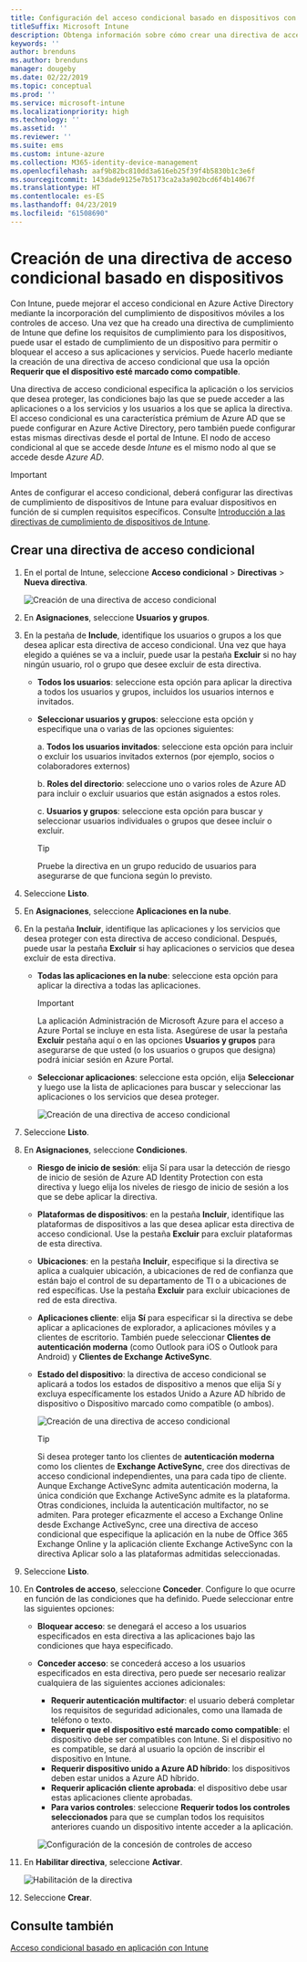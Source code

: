 ```yaml
---
title: Configuración del acceso condicional basado en dispositivos con Intune
titleSuffix: Microsoft Intune
description: Obtenga información sobre cómo crear una directiva de acceso condicional basado en dispositivos teniendo en cuenta el cumplimiento de dispositivos de Microsoft Intune y la administración de aplicaciones móviles.
keywords: ''
author: brenduns
ms.author: brenduns
manager: dougeby
ms.date: 02/22/2019
ms.topic: conceptual
ms.prod: ''
ms.service: microsoft-intune
ms.localizationpriority: high
ms.technology: ''
ms.assetid: ''
ms.reviewer: ''
ms.suite: ems
ms.custom: intune-azure
ms.collection: M365-identity-device-management
ms.openlocfilehash: aaf9b82bc810dd3a616eb25f39f4b5830b1c3e6f
ms.sourcegitcommit: 143dade9125e7b5173ca2a3a902bcd6f4b14067f
ms.translationtype: HT
ms.contentlocale: es-ES
ms.lasthandoff: 04/23/2019
ms.locfileid: "61508690"
---
```

# <a name="create-a-device-based-conditional-access-policy"></a>Creación de una directiva de acceso condicional basado en dispositivos

Con Intune, puede mejorar el acceso condicional en Azure Active Directory mediante la incorporación del cumplimiento de dispositivos móviles a los controles de acceso. Una vez que ha creado una directiva de cumplimiento de Intune que define los requisitos de cumplimiento para los dispositivos, puede usar el estado de cumplimiento de un dispositivo para permitir o bloquear el acceso a sus aplicaciones y servicios. Puede hacerlo mediante la creación de una directiva de acceso condicional que usa la opción **Requerir que el dispositivo esté marcado como compatible**.  

Una directiva de acceso condicional especifica la aplicación o los servicios que desea proteger, las condiciones bajo las que se puede acceder a las aplicaciones o a los servicios y los usuarios a los que se aplica la directiva. El acceso condicional es una característica prémium de Azure AD que se puede configurar en Azure Active Directory, pero también puede configurar estas mismas directivas desde el portal de Intune. El nodo de acceso condicional al que se accede desde *Intune* es el mismo nodo al que se accede desde *Azure AD*.  

> [!IMPORTANT]
> Antes de configurar el acceso condicional, deberá configurar las directivas de cumplimiento de dispositivos de Intune para evaluar dispositivos en función de si cumplen requisitos específicos. Consulte [Introducción a las directivas de cumplimiento de dispositivos de Intune](device-compliance-get-started.md).

## <a name="create-conditional-access-policy"></a>Crear una directiva de acceso condicional

1.  En el portal de Intune, seleccione **Acceso condicional** > **Directivas** > **Nueva directiva**.
   
    ![Creación de una directiva de acceso condicional](media/create-conditional-access-intune/create-ca.png)
 
2.  En **Asignaciones**, seleccione **Usuarios y grupos**. 
3.  En la pestaña de **Include**, identifique los usuarios o grupos a los que desea aplicar esta directiva de acceso condicional. Una vez que haya elegido a quiénes se va a incluir, puede usar la pestaña **Excluir** si no hay ningún usuario, rol o grupo que desee excluir de esta directiva.  
    - **Todos los usuarios**: seleccione esta opción para aplicar la directiva a todos los usuarios y grupos, incluidos los usuarios internos e invitados.
  
    - **Seleccionar usuarios y grupos**: seleccione esta opción y especifique una o varias de las opciones siguientes:
  
      a. **Todos los usuarios invitados**: seleccione esta opción para incluir o excluir los usuarios invitados externos (por ejemplo, socios o colaboradores externos)
       
      b. **Roles del directorio**: seleccione uno o varios roles de Azure AD para incluir o excluir usuarios que están asignados a estos roles.
      
      c. **Usuarios y grupos**: seleccione esta opción para buscar y seleccionar usuarios individuales o grupos que desee incluir o excluir.
     
       > [!TIP]  
       > Pruebe la directiva en un grupo reducido de usuarios para asegurarse de que funciona según lo previsto.
4.  Seleccione **Listo**.
5.  En **Asignaciones**, seleccione **Aplicaciones en la nube**. 
6.  En la pestaña **Incluir**, identifique las aplicaciones y los servicios que desea proteger con esta directiva de acceso condicional. Después, puede usar la pestaña **Excluir** si hay aplicaciones o servicios que desea excluir de esta directiva.
    - **Todas las aplicaciones en la nube**: seleccione esta opción para aplicar la directiva a todas las aplicaciones.
      > [!IMPORTANT]  
      > La aplicación Administración de Microsoft Azure para el acceso a Azure Portal se incluye en esta lista. Asegúrese de usar la pestaña **Excluir** pestaña aquí o en las opciones **Usuarios y grupos** para asegurarse de que usted (o los usuarios o grupos que designa) podrá iniciar sesión en Azure Portal. 

    - **Seleccionar aplicaciones**: seleccione esta opción, elija **Seleccionar** y luego use la lista de aplicaciones para buscar y seleccionar las aplicaciones o los servicios que desea proteger.
    
      ![Creación de una directiva de acceso condicional](media/create-conditional-access-intune/create-ca-select-apps.png)

7.  Seleccione **Listo**.
8.  En **Asignaciones**, seleccione **Condiciones**.
    - **Riesgo de inicio de sesión**: elija Sí para usar la detección de riesgo de inicio de sesión de Azure AD Identity Protection con esta directiva y luego elija los niveles de riesgo de inicio de sesión a los que se debe aplicar la directiva.
    - **Plataformas de dispositivos**: en la pestaña **Incluir**, identifique las plataformas de dispositivos a las que desea aplicar esta directiva de acceso condicional. Use la pestaña **Excluir** para excluir plataformas de esta directiva.
    - **Ubicaciones**: en la pestaña **Incluir**, especifique si la directiva se aplica a cualquier ubicación, a ubicaciones de red de confianza que están bajo el control de su departamento de TI o a ubicaciones de red específicas. Use la pestaña **Excluir** para excluir ubicaciones de red de esta directiva. 
    - **Aplicaciones cliente**: elija **Sí** para especificar si la directiva se debe aplicar a aplicaciones de explorador, a aplicaciones móviles y a clientes de escritorio. También puede seleccionar **Clientes de autenticación moderna** (como Outlook para iOS o Outlook para Android) y **Clientes de Exchange ActiveSync**.
    - **Estado del dispositivo**: la directiva de acceso condicional se aplicará a todos los estados de dispositivo a menos que elija Sí y excluya específicamente los estados Unido a Azure AD híbrido de dispositivo o Dispositivo marcado como compatible (o ambos).
    
      ![Creación de una directiva de acceso condicional](media/create-conditional-access-intune/create-ca-device-platforms.png)

      > [!TIP]  
      > Si desea proteger tanto los clientes de **autenticación moderna** como los clientes de **Exchange ActiveSync**, cree dos directivas de acceso condicional independientes, una para cada tipo de cliente. Aunque Exchange ActiveSync admita autenticación moderna, la única condición que Exchange ActiveSync admite es la plataforma. Otras condiciones, incluida la autenticación multifactor, no se admiten. Para proteger eficazmente el acceso a Exchange Online desde Exchange ActiveSync, cree una directiva de acceso condicional que especifique la aplicación en la nube de Office 365 Exchange Online y la aplicación cliente Exchange ActiveSync con la directiva Aplicar solo a las plataformas admitidas seleccionadas.

9.  Seleccione **Listo**.
10. En **Controles de acceso**, seleccione **Conceder**. Configure lo que ocurre en función de las condiciones que ha definido.  Puede seleccionar entre las siguientes opciones:
    - **Bloquear acceso**: se denegará el acceso a los usuarios especificados en esta directiva a las aplicaciones bajo las condiciones que haya especificado.
    - **Conceder acceso**: se concederá acceso a los usuarios especificados en esta directiva, pero puede ser necesario realizar cualquiera de las siguientes acciones adicionales:
      - **Requerir autenticación multifactor**: el usuario deberá completar los requisitos de seguridad adicionales, como una llamada de teléfono o texto.
      - **Requerir que el dispositivo esté marcado como compatible**: el dispositivo debe ser compatibles con Intune. Si el dispositivo no es compatible, se dará al usuario la opción de inscribir el dispositivo en Intune. 
      - **Requerir dispositivo unido a Azure AD híbrido**: los dispositivos deben estar unidos a Azure AD híbrido.
      - **Requerir aplicación cliente aprobada**: el dispositivo debe usar estas aplicaciones cliente aprobadas. 
      - **Para varios controles**: seleccione **Requerir todos los controles seleccionados** para que se cumplan todos los requisitos anteriores cuando un dispositivo intente acceder a la aplicación.
    
      ![Configuración de la concesión de controles de acceso](media/create-conditional-access-intune/create-ca-grant-access-settings.png)
 
11. En **Habilitar directiva**, seleccione **Activar**.
     
     ![Habilitación de la directiva](media/create-conditional-access-intune/enable-policy.png)

12. Seleccione **Crear**.

## <a name="see-also"></a>Consulte también
[Acceso condicional basado en aplicación con Intune](app-based-conditional-access-intune.md)
